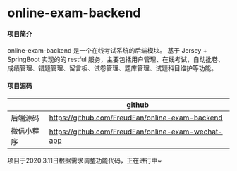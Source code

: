 # online-exam-backend

#### 项目简介
online-exam-backend 是一个在线考试系统的后端模块。
基于 Jersey + SpringBoot 实现的的 restful 服务，主要包括用户管理、在线考试，自动批卷、成绩管理、错题管理、留言板、试卷管理、题库管理、试题科目维护等功能。

#### 项目源码

|     |   github  |
|---  |--- |
|  后端源码   |  https://github.com/FreudFan/online-exam-backend   |
|  微信小程序   |  https://github.com/FreudFan/online-exam-wechat-app   |

项目于2020.3.11日根据需求调整功能代码，正在进行中~